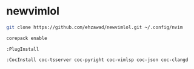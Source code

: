 # newvimlol

```sh
git clone https://github.com/ehzawad/newvimlol.git ~/.config/nvim

```
```sh
corepack enable
```

```vim
:PlugInstall
```

```vim
:CocInstall coc-tsserver coc-pyright coc-vimlsp coc-json coc-clangd
```
